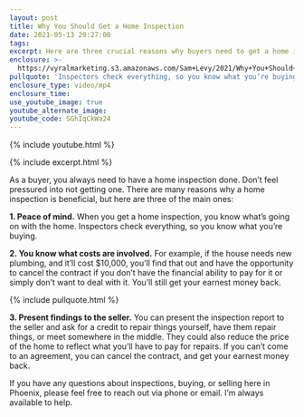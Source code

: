 ```yaml
---
layout: post
title: Why You Should Get a Home Inspection
date: 2021-05-13 20:27:00
tags:
excerpt: Here are three crucial reasons why buyers need to get a home inspection.
enclosure: >-
  https://vyralmarketing.s3.amazonaws.com/Sam+Levy/2021/Why+You+Should+Get+a+Home+Inspection.mp4
pullquote: 'Inspectors check everything, so you know what you’re buying.'
enclosure_type: video/mp4
enclosure_time:
use_youtube_image: true
youtube_alternate_image:
youtube_code: SGhIqCkWa24
---
```

{% include youtube.html %}

{% include excerpt.html %}

As a buyer, you always need to have a home inspection done. Don’t feel pressured into not getting one. There are many reasons why a home inspection is beneficial, but here are three of the main ones:

**1\. Peace of mind.** When you get a home inspection, you know what’s going on with the home. Inspectors check everything, so you know what you’re buying.&nbsp;

**2\. You know what costs are involved.** For example, if the house needs new plumbing, and it’ll cost $10,000, you’ll find that out and have the opportunity to cancel the contract if you don’t have the financial ability to pay for it or simply don’t want to deal with it. You’ll still get your earnest money back.

{% include pullquote.html %}

**3\. Present findings to the seller.** You can present the inspection report to the seller and ask for a credit to repair things yourself, have them repair things, or meet somewhere in the middle. They could also reduce the price of the home to reflect what you’ll have to pay for repairs. If you can’t come to an agreement, you can cancel the contract, and get your earnest money back.&nbsp;

If you have any questions about inspections, buying, or selling here in Phoenix, please feel free to reach out via phone or email. I’m always available to help.
